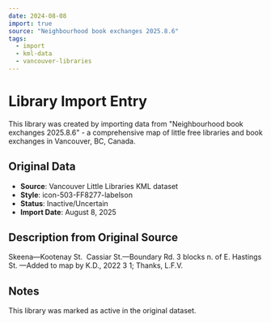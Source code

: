 ```yaml
---
date: 2024-08-08
import: true
source: "Neighbourhood book exchanges 2025.8.6"
tags:
  - import
  - kml-data
  - vancouver-libraries
---
```


# Library Import Entry

This library was created by importing data from "Neighbourhood book exchanges 2025.8.6" - a comprehensive map of little free libraries and book exchanges in Vancouver, BC, Canada.

## Original Data

- **Source**: Vancouver Little Libraries KML dataset
- **Style**: icon-503-FF8277-labelson
- **Status**: Inactive/Uncertain
- **Import Date**: August 8, 2025

## Description from Original Source

Skeena—Kootenay St.  
Cassiar St.—Boundary Rd.
3 blocks n. of E. Hastings St.
—Added to map by K.D., 2022 3 1; Thanks, L.F.V. 



## Notes

This library was marked as active in the original dataset.
